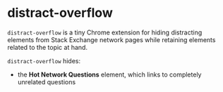 # distract-overflow

`distract-overflow` is a tiny Chrome extension for hiding distracting elements from Stack Exchange network pages while retaining elements related to the topic at hand.

`distract-overflow` hides:
 - the **Hot Network Questions** element, which links to completely unrelated questions
